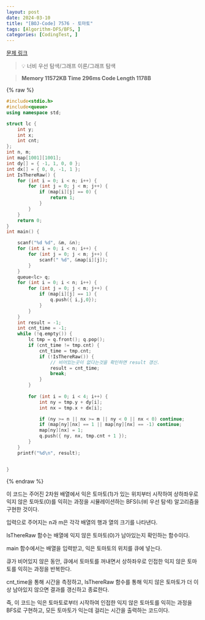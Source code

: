 ```yaml
---
layout: post
date: 2024-03-10
title: "[BOJ-Code] 7576 - 토마토"
tags: [Algorithm-DFS/BFS, ]
categories: [CodingTest, ]
---
```



[문제 링크](https://www.acmicpc.net/problem/7576)


> 💡 너비 우선 탐색/그래프 이론/그래프 탐색


> **Memory   11572KB                                  Time   296ms                               Code Length   1178B**



{% raw %}
```c++
#include<stdio.h>
#include<queue>
using namespace std;

struct lc {
	int y;
	int x;
	int cnt;
};
int n, m;
int map[1001][1001];
int dy[] = { -1, 1, 0, 0 };
int dx[] = { 0, 0, -1, 1 };
int IsThereRaw() {
	for (int i = 0; i < n; i++) {
		for (int j = 0; j < m; j++) {
			if (map[i][j] == 0) {
				return 1;
			}
		}
	}
	return 0;
}
int main() {

	scanf("%d %d", &m, &n);
	for (int i = 0; i < n; i++) {
		for (int j = 0; j < m; j++) {
			scanf(" %d", &map[i][j]);
		}
	}
	queue<lc> q;
	for (int i = 0; i < n; i++) {
		for (int j = 0; j < m; j++) {
			if (map[i][j] == 1) {
				q.push({ i,j,0});
			}
		}
	}
	int result = -1;
	int cnt_time = -1;
	while (!q.empty()) {
		lc tmp = q.front(); q.pop();
		if (cnt_time != tmp.cnt) {
			cnt_time = tmp.cnt;
			if (!IsThereRaw()) {
				// 비어있는곳이 없다는것을 확인하면 result 갱신.
				result = cnt_time;
				break;
			}
		}
		
		for (int i = 0; i < 4; i++) {
			int ny = tmp.y + dy[i];
			int nx = tmp.x + dx[i];

			if (ny >= n || nx >= m || ny < 0 || nx < 0) continue;
			if (map[ny][nx] == 1 || map[ny][nx] == -1) continue;
			map[ny][nx] = 1;
			q.push({ ny, nx, tmp.cnt + 1 });
		}
	}
	printf("%d\n", result);


}
```
{% endraw %}



이 코드는 주어진 2차원 배열에서 익은 토마토(1)가 있는 위치부터 시작하여 상하좌우로 익지 않은 토마토(0)를 익히는 과정을 시뮬레이션하는 BFS(너비 우선 탐색) 알고리즘을 구현한 것이다.

입력으로 주어지는 n과 m은 각각 배열의 행과 열의 크기를 나타낸다.

IsThereRaw 함수는 배열에 익지 않은 토마토(0)가 남아있는지 확인하는 함수이다.

main 함수에서는 배열을 입력받고, 익은 토마토의 위치를 큐에 넣는다.

큐가 비어있지 않은 동안, 큐에서 토마토를 꺼내면서 상하좌우로 인접한 익지 않은 토마토를 익히는 과정을 반복한다.

cnt_time을 통해 시간을 측정하고, IsThereRaw 함수를 통해 익지 않은 토마토가 더 이상 남아있지 않으면 결과를 갱신하고 종료한다.

즉, 이 코드는 익은 토마토로부터 시작하여 인접한 익지 않은 토마토를 익히는 과정을 BFS로 구현하고, 모든 토마토가 익는데 걸리는 시간을 출력하는 코드이다.

